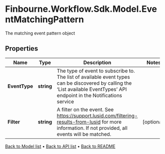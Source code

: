 # Finbourne.Workflow.Sdk.Model.EventMatchingPattern
The matching event pattern object

## Properties

Name | Type | Description | Notes
------------ | ------------- | ------------- | -------------
**EventType** | **string** | The type of event to subscribe to. The list of available event types can be discovered  by calling the ‘List available EventTypes’ API endpoint in the Notifications service | 
**Filter** | **string** | A filter on the event. See https://support.lusid.com/filtering-results-from-lusid for more information.  If not provided, all events will be matched. | [optional] 

[Back to Model list](../README.md#documentation-for-models) &#8226; [Back to API list](../README.md#documentation-for-api-endpoints) &#8226; [Back to README](../README.md)


